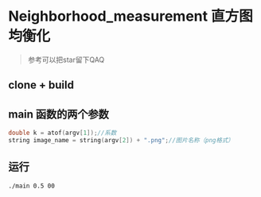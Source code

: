 # Neighborhood_measurement 直方图均衡化
> 参考可以把star留下QAQ

## clone + build
## main 函数的两个参数
```c++
double k = atof(argv[1]);//系数
string image_name = string(argv[2]) + ".png";//图片名称（png格式）
```
## 运行
```bash
./main 0.5 00
```
